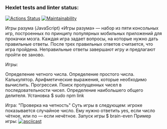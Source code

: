### Hexlet tests and linter status:
[![Actions Status](https://github.com/forceGE/frontend-project-44/workflows/hexlet-check/badge.svg)](https://github.com/forceGE/frontend-project-44/actions)
[![Maintainability](https://api.codeclimate.com/v1/badges/04368431c83d99d817f2/maintainability)](https://codeclimate.com/github/forceGE/frontend-project-44/maintainability)

Игры разума (JavaScript)
«Игры разума» — набор из пяти консольных игр, построенных по принципу популярных мобильных приложений для прокачки мозга. Каждая игра задает вопросы, на которые нужно дать правильные ответы. После трех правильных ответов считается, что игра пройдена. Неправильные ответы завершают игру и предлагают пройти ее заново.

Игры:

Определение четного числа.
Определение простого числа.
Калькулятор. Арифметические выражения, которые необходимо вычислить.
Прогрессия. Поиск пропущенных чисел в последовательности чисел.
Определение наибольшего общего делителя.
Установка
$ sudo npm link 

Игра: "Проверка на четность"
Суть игры в следующем: игрокe показывается случайное число. Ему нужно ответить yes, если число чётное, или no — если нечётное.
Запуск игры
$ brain-even
Пример игры:
[![asciicast](https://asciinema.org/a/V6yJoZ6ClKPiGNGdQUMuuCpHD.svg)](https://asciinema.org/a/V6yJoZ6ClKPiGNGdQUMuuCpHD)
